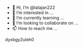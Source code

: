 - 👋 Hi, I’m @lalajan222
- 👀 I’m interested in ...
- 🌱 I’m currently learning ...
- 💞️ I’m looking to collaborate on ...
- 📫 How to reach me ...

<!---
lalajan222/lalajan222 is a ✨ special ✨ repository because its `README.md` (this file) appears on your GitHub profile.
You can click the Preview link to take a look at your changes.
--->dyxbgy2uleh0
